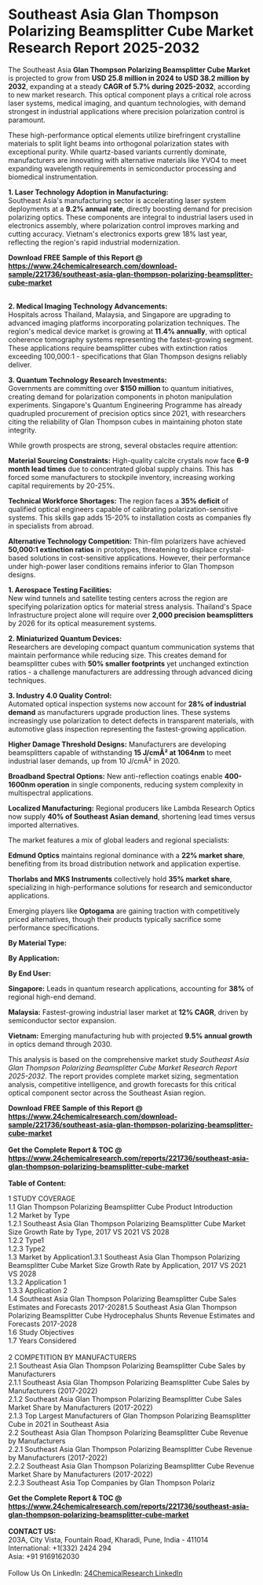 <h1>Southeast Asia Glan Thompson Polarizing Beamsplitter Cube Market Research Report 2025-2032</h1><p>The Southeast Asia <strong>Glan Thompson Polarizing Beamsplitter Cube Market</strong> is projected to grow from <strong>USD 25.8 million in 2024 to USD 38.2 million by 2032</strong>, expanding at a steady <strong>CAGR of 5.7% during 2025-2032</strong>, according to new market research. This optical component plays a critical role across laser systems, medical imaging, and quantum technologies, with demand strongest in industrial applications where precision polarization control is paramount.</p><p>These high-performance optical elements utilize birefringent crystalline materials to split light beams into orthogonal polarization states with exceptional purity. While quartz-based variants currently dominate, manufacturers are innovating with alternative materials like YVO4 to meet expanding wavelength requirements in semiconductor processing and biomedical instrumentation.</p><p><strong>1. Laser Technology Adoption in Manufacturing:</strong><br>
Southeast Asia's manufacturing sector is accelerating laser system deployments at a <strong>9.2% annual rate</strong>, directly boosting demand for precision polarizing optics. These components are integral to industrial lasers used in electronics assembly, where polarization control improves marking and cutting accuracy. Vietnam's electronics exports grew 18% last year, reflecting the region's rapid industrial modernization.</p><div><b>Download FREE Sample of this Report @ 
            <a href="https://www.24chemicalresearch.com/download-sample/221736/southeast-asia-glan-thompson-polarizing-beamsplitter-cube-market">
            https://www.24chemicalresearch.com/download-sample/221736/southeast-asia-glan-thompson-polarizing-beamsplitter-cube-market</a></b></div><br><p><strong>2. Medical Imaging Technology Advancements:</strong><br>
Hospitals across Thailand, Malaysia, and Singapore are upgrading to advanced imaging platforms incorporating polarization techniques. The region's medical device market is growing at <strong>11.4% annually</strong>, with optical coherence tomography systems representing the fastest-growing segment. These applications require beamsplitter cubes with extinction ratios exceeding 100,000:1 - specifications that Glan Thompson designs reliably deliver.</p><p><strong>3. Quantum Technology Research Investments:</strong><br>
Governments are committing over <strong>$150 million</strong> to quantum initiatives, creating demand for polarization components in photon manipulation experiments. Singapore's Quantum Engineering Programme has already quadrupled procurement of precision optics since 2021, with researchers citing the reliability of Glan Thompson cubes in maintaining photon state integrity.</p><p>While growth prospects are strong, several obstacles require attention:</p><p><strong>Material Sourcing Constraints:</strong> High-quality calcite crystals now face <strong>6-9 month lead times</strong> due to concentrated global supply chains. This has forced some manufacturers to stockpile inventory, increasing working capital requirements by 20-25%.</p><p><strong>Technical Workforce Shortages:</strong> The region faces a <strong>35% deficit</strong> of qualified optical engineers capable of calibrating polarization-sensitive systems. This skills gap adds 15-20% to installation costs as companies fly in specialists from abroad.</p><p><strong>Alternative Technology Competition:</strong> Thin-film polarizers have achieved <strong>50,000:1 extinction ratios</strong> in prototypes, threatening to displace crystal-based solutions in cost-sensitive applications. However, their performance under high-power laser conditions remains inferior to Glan Thompson designs.</p><p><strong>1. Aerospace Testing Facilities:</strong><br>
New wind tunnels and satellite testing centers across the region are specifying polarization optics for material stress analysis. Thailand's Space Infrastructure project alone will require over <strong>2,000 precision beamsplitters</strong> by 2026 for its optical measurement systems.</p><p><strong>2. Miniaturized Quantum Devices:</strong><br>
Researchers are developing compact quantum communication systems that maintain performance while reducing size. This creates demand for beamsplitter cubes with <strong>50% smaller footprints</strong> yet unchanged extinction ratios - a challenge manufacturers are addressing through advanced dicing techniques.</p><p><strong>3. Industry 4.0 Quality Control:</strong><br>
Automated optical inspection systems now account for <strong>28% of industrial demand</strong> as manufacturers upgrade production lines. These systems increasingly use polarization to detect defects in transparent materials, with automotive glass inspection representing the fastest-growing application.</p><p><strong>Higher Damage Threshold Designs:</strong> Manufacturers are developing beamsplitters capable of withstanding <strong>15 J/cmÂ² at 1064nm</strong> to meet industrial laser demands, up from 10 J/cmÂ² in 2020.</p><p><strong>Broadband Spectral Options:</strong> New anti-reflection coatings enable <strong>400-1600nm operation</strong> in single components, reducing system complexity in multispectral applications.</p><p><strong>Localized Manufacturing:</strong> Regional producers like Lambda Research Optics now supply <strong>40% of Southeast Asian demand</strong>, shortening lead times versus imported alternatives.</p><p>The market features a mix of global leaders and regional specialists:</p><p><strong>Edmund Optics</strong> maintains regional dominance with a <strong>22% market share</strong>, benefiting from its broad distribution network and application expertise.</p><p><strong>Thorlabs and MKS Instruments</strong> collectively hold <strong>35% market share</strong>, specializing in high-performance solutions for research and semiconductor applications.</p><p>Emerging players like <strong>Optogama</strong> are gaining traction with competitively priced alternatives, though their products typically sacrifice some performance specifications.</p><p><strong>By Material Type:</strong></p><p><strong>By Application:</strong></p><p><strong>By End User:</strong></p><p><strong>Singapore:</strong> Leads in quantum research applications, accounting for <strong>38%</strong> of regional high-end demand.</p><p><strong>Malaysia:</strong> Fastest-growing industrial laser market at <strong>12% CAGR</strong>, driven by semiconductor sector expansion.</p><p><strong>Vietnam:</strong> Emerging manufacturing hub with projected <strong>9.5% annual growth</strong> in optics demand through 2030.</p><p>This analysis is based on the comprehensive market study <em>Southeast Asia Glan Thompson Polarizing Beamsplitter Cube Market Research Report 2025-2032</em>. The report provides complete market sizing, segmentation analysis, competitive intelligence, and growth forecasts for this critical optical component sector across the Southeast Asian region.</p><div><b>Download FREE Sample of this Report @ 
            <a href="https://www.24chemicalresearch.com/download-sample/221736/southeast-asia-glan-thompson-polarizing-beamsplitter-cube-market">
            https://www.24chemicalresearch.com/download-sample/221736/southeast-asia-glan-thompson-polarizing-beamsplitter-cube-market</a></b></div><br><div><b>Get the Complete Report & TOC @ 
            <a href="https://www.24chemicalresearch.com/reports/221736/southeast-asia-glan-thompson-polarizing-beamsplitter-cube-market">
            https://www.24chemicalresearch.com/reports/221736/southeast-asia-glan-thompson-polarizing-beamsplitter-cube-market</a></b></div><br>
            <b>Table of Content:</b><p>1 STUDY COVERAGE<br />
1.1 Glan Thompson Polarizing Beamsplitter Cube Product Introduction<br />
1.2 Market by Type<br />
1.2.1 Southeast Asia Glan Thompson Polarizing Beamsplitter Cube Market Size Growth Rate by Type, 2017 VS 2021 VS 2028<br />
1.2.2 Type1<br />
1.2.3 Type2<br />
1.3 Market by Application1.3.1 Southeast Asia Glan Thompson Polarizing Beamsplitter Cube  Market Size Growth Rate by Application, 2017 VS 2021 VS 2028<br />
1.3.2 Application 1<br />
1.3.3 Application 2<br />
1.4 Southeast Asia Glan Thompson Polarizing Beamsplitter Cube  Sales Estimates and Forecasts 2017-20281.5 Southeast Asia Glan Thompson Polarizing Beamsplitter Cube Hydrocephalus Shunts Revenue Estimates and Forecasts 2017-2028<br />
1.6 Study Objectives<br />
1.7 Years Considered<br />
<br />
2 COMPETITION BY MANUFACTURERS<br />
2.1 Southeast Asia Glan Thompson Polarizing Beamsplitter Cube Sales by Manufacturers<br />
2.1.1 Southeast Asia Glan Thompson Polarizing Beamsplitter Cube Sales by Manufacturers (2017-2022)<br />
2.1.2 Southeast Asia Glan Thompson Polarizing Beamsplitter Cube Sales Market Share by Manufacturers (2017-2022)<br />
2.1.3 Top Largest Manufacturers of  Glan Thompson Polarizing Beamsplitter Cube in 2021 in Southeast Asia<br />
2.2 Southeast Asia Glan Thompson Polarizing Beamsplitter Cube Revenue by Manufacturers<br />
2.2.1 Southeast Asia Glan Thompson Polarizing Beamsplitter Cube Revenue by Manufacturers (2017-2022)<br />
2.2.2 Southeast Asia Glan Thompson Polarizing Beamsplitter Cube Revenue Market Share by Manufacturers (2017-2022)<br />
2.2.3 Southeast Asia Top Companies by Glan Thompson Polariz</p><div><b>Get the Complete Report & TOC @ 
            <a href="https://www.24chemicalresearch.com/reports/221736/southeast-asia-glan-thompson-polarizing-beamsplitter-cube-market">
            https://www.24chemicalresearch.com/reports/221736/southeast-asia-glan-thompson-polarizing-beamsplitter-cube-market</a></b></div><br><b>CONTACT US:</b><br>
            203A, City Vista, Fountain Road, Kharadi, Pune, India - 411014<br>
            International: +1(332) 2424 294<br>
            Asia: +91 9169162030 <br><br>
            Follow Us On LinkedIn: <a href="https://www.linkedin.com/company/24chemicalresearch/">24ChemicalResearch LinkedIn</a>